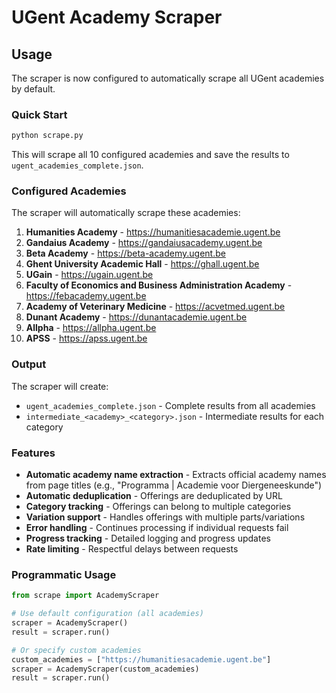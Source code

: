 # UGent Academy Scraper

## Usage

The scraper is now configured to automatically scrape all UGent academies by default.

### Quick Start

```bash
python scrape.py
```

This will scrape all 10 configured academies and save the results to `ugent_academies_complete.json`.

### Configured Academies

The scraper will automatically scrape these academies:

1. **Humanities Academy** - https://humanitiesacademie.ugent.be
2. **Gandaius Academy** - https://gandaiusacademy.ugent.be
3. **Beta Academy** - https://beta-academy.ugent.be
4. **Ghent University Academic Hall** - https://ghall.ugent.be
5. **UGain** - https://ugain.ugent.be
6. **Faculty of Economics and Business Administration Academy** - https://febacademy.ugent.be
7. **Academy of Veterinary Medicine** - https://acvetmed.ugent.be
8. **Dunant Academy** - https://dunantacademie.ugent.be
9. **Allpha** - https://allpha.ugent.be
10. **APSS** - https://apss.ugent.be

### Output

The scraper will create:
- `ugent_academies_complete.json` - Complete results from all academies
- `intermediate_<academy>_<category>.json` - Intermediate results for each category

### Features

- **Automatic academy name extraction** - Extracts official academy names from page titles (e.g., "Programma | Academie voor Diergeneeskunde")
- **Automatic deduplication** - Offerings are deduplicated by URL
- **Category tracking** - Offerings can belong to multiple categories
- **Variation support** - Handles offerings with multiple parts/variations
- **Error handling** - Continues processing if individual requests fail
- **Progress tracking** - Detailed logging and progress updates
- **Rate limiting** - Respectful delays between requests

### Programmatic Usage

```python
from scrape import AcademyScraper

# Use default configuration (all academies)
scraper = AcademyScraper()
result = scraper.run()

# Or specify custom academies
custom_academies = ["https://humanitiesacademie.ugent.be"]
scraper = AcademyScraper(custom_academies)
result = scraper.run()
```
